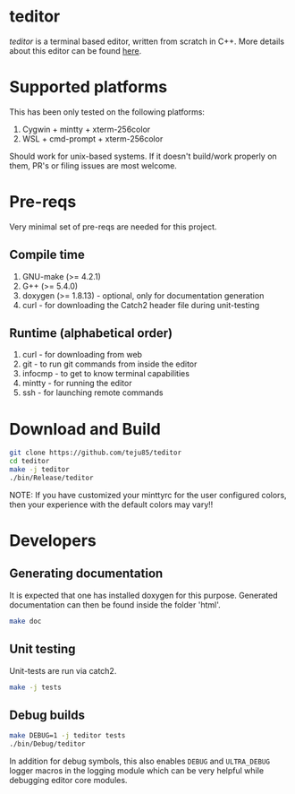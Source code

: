 # teditor
*teditor* is a terminal based editor, written from scratch in C++. More details
about this editor can be found [here](https://teju85.github.io/blog/tags.html#teditor).

# Supported platforms
This has been only tested on the following platforms:
1. Cygwin + mintty + xterm-256color
2. WSL + cmd-prompt + xterm-256color

Should work for unix-based systems. If it doesn't build/work properly on them,
PR's or filing issues are most welcome.

# Pre-reqs
Very minimal set of pre-reqs are needed for this project.

## Compile time
1. GNU-make (>= 4.2.1)
2. G++ (>= 5.4.0)
3. doxygen (>= 1.8.13) - optional, only for documentation generation
4. curl - for downloading the Catch2 header file during unit-testing

## Runtime (alphabetical order)
1. curl - for downloading from web
2. git - to run git commands from inside the editor
3. infocmp - to get to know terminal capabilities
4. mintty - for running the editor
5. ssh - for launching remote commands

# Download and Build
```bash
git clone https://github.com/teju85/teditor
cd teditor
make -j teditor
./bin/Release/teditor
```
NOTE: If you have customized your minttyrc for the user configured colors,
then your experience with the default colors may vary!!

# Developers
## Generating documentation
It is expected that one has installed doxygen for this purpose. Generated
documentation can then be found inside the folder 'html'.
```bash
make doc
```

## Unit testing
Unit-tests are run via catch2.
```bash
make -j tests
```

## Debug builds
```bash
make DEBUG=1 -j teditor tests
./bin/Debug/teditor
```
In addition for debug symbols, this also enables `DEBUG` and `ULTRA_DEBUG`
logger macros in the logging module which can be very helpful while debugging
editor core modules.
